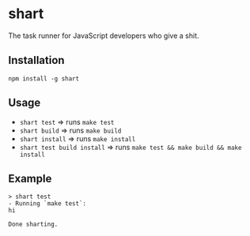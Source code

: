 shart
=====

The task runner for JavaScript developers who give a shit.

Installation
------------

`npm install -g shart`

Usage
-----

- `shart test` => runs `make test`
- `shart build` => runs `make build`
- `shart install` => runs `make install`
- `shart test build install` => runs `make test && make build && make install`

Example
-------

```
> shart test
- Running `make test`:
hi

Done sharting.
```
